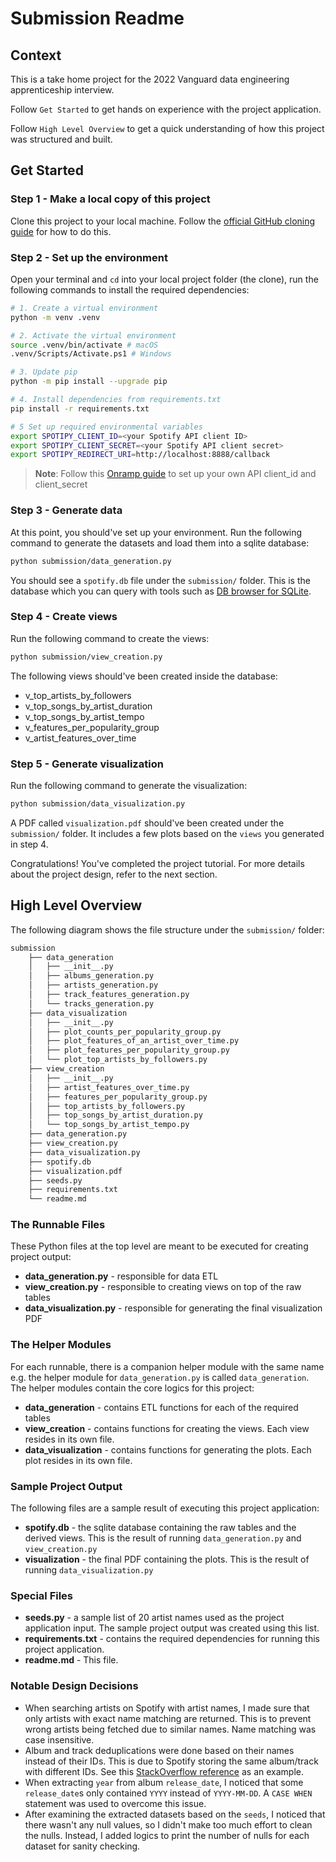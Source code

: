 # Submission Readme

## Context
This is a take home project for the 2022 Vanguard data engineering apprenticeship interview.

Follow `Get Started` to get hands on experience with the project application. 

Follow `High Level Overview` to get a quick understanding of how this project was structured and built.

## Get Started
### Step 1 - Make a local copy of this project
Clone this project to your local machine. Follow the [official GitHub cloning guide](https://docs.github.com/en/repositories/creating-and-managing-repositories/cloning-a-repository) for how to do this.

### Step 2 - Set up the environment
Open your terminal and `cd` into your local project folder (the clone), run the following commands to install the required dependencies:
```bash
# 1. Create a virtual environment
python -m venv .venv

# 2. Activate the virtual environment
source .venv/bin/activate # macOS
.venv/Scripts/Activate.ps1 # Windows

# 3. Update pip
python -m pip install --upgrade pip

# 4. Install dependencies from requirements.txt 
pip install -r requirements.txt

# 5 Set up required environmental variables
export SPOTIPY_CLIENT_ID=<your Spotify API client ID>
export SPOTIPY_CLIENT_SECRET=<your Spotify API client secret>
export SPOTIPY_REDIRECT_URI=http://localhost:8888/callback
```

> **Note**: Follow this [Onramp guide](https://github.com/onramp-io/vanguard_de_project#getting-spotify-authentication-credentials) to set up your own API client_id and client_secret

### Step 3 - Generate data
At this point, you should've set up your environment. Run the following command to generate the datasets and load them into a sqlite database:
```bash
python submission/data_generation.py
```
You should see a `spotify.db` file under the `submission/` folder. This is the database which you can query with tools such as [DB browser for SQLite](https://sqlitebrowser.org/).

### Step 4 - Create views
Run the following command to create the views:
```bash
python submission/view_creation.py
```
The following views should've been created inside the database:

* v_top_artists_by_followers
* v_top_songs_by_artist_duration
* v_top_songs_by_artist_tempo
* v_features_per_popularity_group
* v_artist_features_over_time

### Step 5 - Generate visualization
Run the following command to generate the visualization:
```bash
python submission/data_visualization.py
```
A PDF called `visualization.pdf` should've been created under the `submission/` folder. It includes a few plots based on the `views` you generated in step 4.

Congratulations! You've completed the project tutorial. For more details about the project design, refer to the next section.

## High Level Overview
The following diagram shows the file structure under the `submission/` folder:
```bash
submission
    ├── data_generation
    │   ├── __init__.py
    │   ├── albums_generation.py
    │   ├── artists_generation.py
    │   ├── track_features_generation.py
    │   └── tracks_generation.py
    ├── data_visualization
    │   ├── __init__.py
    │   ├── plot_counts_per_popularity_group.py
    │   ├── plot_features_of_an_artist_over_time.py
    │   ├── plot_features_per_popularity_group.py
    │   └── plot_top_artists_by_followers.py
    ├── view_creation
    │   ├── __init__.py
    │   ├── artist_features_over_time.py
    │   ├── features_per_popularity_group.py
    │   ├── top_artists_by_followers.py
    │   ├── top_songs_by_artist_duration.py
    │   └── top_songs_by_artist_tempo.py
    ├── data_generation.py
    ├── view_creation.py
    ├── data_visualization.py
    ├── spotify.db
    ├── visualization.pdf
    ├── seeds.py
    ├── requirements.txt
    └── readme.md
```

### The Runnable Files
These Python files at the top level are meant to be executed for creating project output:

* **data_generation.py** - responsible for data ETL
* **view_creation.py** - responsible to creating views on top of the raw tables
* **data_visualization.py** - responsible for generating the final visualization PDF

### The Helper Modules
For each runnable, there is a companion helper module with the same name e.g. the helper module for `data_generation.py` is called `data_generation`. The helper modules contain the core logics for this project:

* **data_generation** - contains ETL functions for each of the required tables
* **view_creation** - contains functions for creating the views. Each view resides in its own file.
* **data_visualization** - contains functions for generating the plots. Each plot resides in its own file.

### Sample Project Output
The following files are a sample result of executing this project application:

* **spotify.db** - the sqlite database containing the raw tables and the derived views. This is the result of running `data_generation.py` and `view_creation.py`
* **visualization** - the final PDF containing the plots. This is the result of running `data_visualization.py`

### Special Files

* **seeds.py** - a sample list of 20 artist names used as the project application input. The sample project output was created using this list.
* **requirements.txt** - contains the required dependencies for running this project application.
* **readme.md** - This file.

### Notable Design Decisions

* When searching artists on Spotify with artist names, I made sure that only artists with exact name matching are returned. This is to prevent wrong artists being fetched due to similar names. Name matching was case insensitive.
* Album and track deduplications were done based on their names instead of their IDs. This is due to Spotify storing the same album/track with different IDs. See this [StackOverflow reference](https://stackoverflow.com/questions/31741415/different-spotify-ids-for-the-same-track) as an example.
* When extracting `year` from album `release_date`, I noticed that some `release_date`s only contained `YYYY` instead of `YYYY-MM-DD`. A `CASE WHEN` statement was used to overcome this issue.
* After examining the extracted datasets based on the `seeds`, I noticed that there wasn't any null values, so I didn't make too much effort to clean the nulls. Instead, I added logics to print the number of nulls for each dataset for sanity checking.